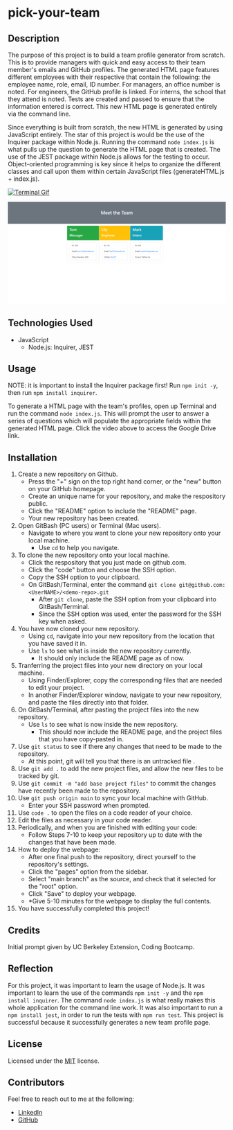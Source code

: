 # pick-your-team

## Description

The purpose of this project is to build a team profile generator from scratch. This is to provide managers with quick and easy access to their team member's emails and GitHub profiles. The generated HTML page features different employees with their respective that contain the following: the employee name, role, email, ID number. For managers, an office number is noted. For engineers, the GitHub profile is linked. For interns, the school that they attend is noted. Tests are created and passed to ensure that the information entered is correct. This new HTML page is generated entirely via the command line. 

Since everything is built from scratch, the new HTML is generated by using JavaScript entirely. The star of this project is would be the use of the Inquirer package within Node.js. Running the command `node index.js` is what pulls up the question to generate the HTML page that is created. The use of the JEST package within Node.js allows for the testing to occur. Object-oriented programming is key since it helps to organize the different classes and call upon them within certain JavaScript files (generateHTML.js + index.js).

[![Terminal Gif](./assets/teamprofile.gif)](https://drive.google.com/file/d/1o65BU2lYjyFblyM7dhuMDHtLOUAD4hS0/view "video")

<img src="./assets/profilepic.png" alt="Profile page screenshot">

## Technologies Used 
* JavaScript
    * Node.js: Inquirer, JEST

## Usage

NOTE: it is important to install the Inquirer package first! Run `npm init -y`, then run `npm install inquirer`.

To generate a HTML page with the team's profiles, open up Terminal and run the command `node index.js`. This will prompt the user to answer a series of questions which will populate the appropriate fields within the generated HTML page. Click the video above to access the Google Drive link. 

## Installation
1. Create a new repository on Github. 
    - Press the "+" sign on the top right hand corner, or the "new" button on your GitHub homepage. 
    - Create an unique name for your repository, and make the respository public. 
    - Click the "README" option to include the "README" page. 
    - Your new repository has been created.
2. Open GitBash (PC users) or Terminal (Mac users).
    - Navigate to where you want to clone your new repository onto your local machine. 
        - Use `cd` to help you navigate. 
3. To clone the new repository onto your local machine. 
    - Click the respository that you just made on github.com.
    - Click the "code" button and choose the SSH option. 
    - Copy the SSH option to your clipboard. 
    - On GitBash/Terminal, enter the command `git clone git@github.com:<UserNAME>/<demo-repo>.git`
        - After `git clone`, paste the SSH option from your clipboard into GitBash/Terminal.
        - Since the SSH option was used, enter the password for the SSH key when asked. 
4. You have now cloned your new repository.
    - Using `cd`, navigate into your new repository from the location that you have saved it in. 
    - Use `ls` to see what is inside the new repository currently. 
        - It should only include the README page as of now.
5. Tranferring the project files into your new directory on your local machine. 
    - Using Finder/Explorer, copy the corresponding files that are needed to edit your project. 
    - In another Finder/Explorer window, navigate to your new repository, and paste the files directly into that folder. 
6. On GitBash/Terminal, after pasting the project files into the new repository. 
    - Use `ls` to see what is now inside the new repository.
        - This should now include the README page, and the project files that you have copy-pasted in. 
7. Use `git status` to see if there any changes that need to be made to the repository. 
    - At this point, git will tell you that there is an untracked file .
8. Use `git add .` to add the new project files, and allow the new files to be tracked by git.
9. Use `git commit -m "add base project files"` to commit the changes have recently been made to the repository. 
10. Use `git push origin main` to sync your local machine with GitHub. 
    - Enter your SSH password when prompted. 
11. Use `code .` to open the files on a code reader of your choice.
12. Edit the files as necessary in your code reader. 
13. Periodically, and when you are finished with editing your code: 
    - Follow Steps 7-10 to keep your repository up to date with the changes that have been made. 
14. How to deploy the webpage:
    - After one final push to the repository, direct yourself to the repository's settings. 
    - Click the "pages" option from the sidebar. 
    - Select "main branch" as the source, and check that it selected for the "root" option. 
    - Click "Save" to deploy your webpage. 
    - *Give 5-10 minutes for the webpage to display the full contents.
15. You have successfully completed this project!

## Credits

Initial prompt given by UC Berkeley Extension, Coding Bootcamp. 

## Reflection
 
For this project, it was important to learn the usage of Node.js. It was important to learn the use of the commands `npm init -y` and the `npm install inquirer`. The command `node index.js` is what really makes this whole application for the command line work. It was also important to run a `npm install jest`, in order to run the tests with `npm run test`. This project is successful because it successfully generates a new team profile page. 

## License

Licensed under the [MIT](https://choosealicense.com/licenses/mit/#) license. 

## Contributors

Feel free to reach out to me at the following: 
* [LinkedIn](https://www.linkedin.com/in/snehita-kolli-0abb23b1/)
* [GitHub](https://github.com/snehitak20)
